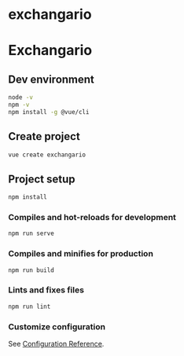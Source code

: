 # exchangario

# Exchangario

## Dev environment

```bash
node -v
npm -v
npm install -g @vue/cli
```

## Create project

```bash
vue create exchangario
```

## Project setup

```bash
npm install
```

### Compiles and hot-reloads for development

```bash
npm run serve
```

### Compiles and minifies for production

```bash
npm run build
```

### Lints and fixes files

```bash
npm run lint
```

### Customize configuration

See [Configuration Reference](https://cli.vuejs.org/config/).
